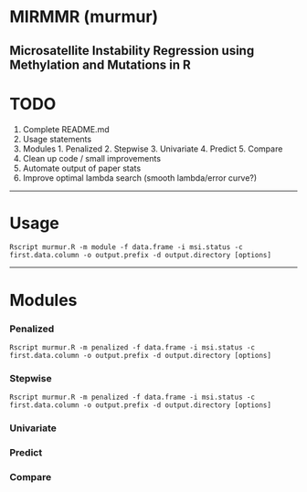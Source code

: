 # MIRMMR (murmur)
Microsatellite Instability Regression using Methylation and Mutations in R
---
# TODO
1. Complete README.md
  1. Usage statements
  2. Modules
    1. Penalized
    2. Stepwise
    3. Univariate
    4. Predict
    5. Compare
2. Clean up code / small improvements
3. Automate output of paper stats
4. Improve optimal lambda search (smooth lambda/error curve?)  
---
# Usage
```
Rscript murmur.R -m module -f data.frame -i msi.status -c first.data.column -o output.prefix -d output.directory [options]
```
---
# Modules
### Penalized
```
Rscript murmur.R -m penalized -f data.frame -i msi.status -c first.data.column -o output.prefix -d output.directory [options]
```
### Stepwise
```
Rscript murmur.R -m penalized -f data.frame -i msi.status -c first.data.column -o output.prefix -d output.directory [options]
```
### Univariate
### Predict
### Compare
